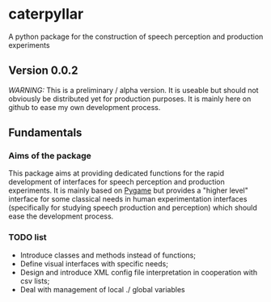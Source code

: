 # caterpyllar
A python package for the construction of speech perception and production
experiments

## Version 0.0.2

_WARNING:_ This is a preliminary / alpha version. It is useable but should not
obviously be distributed yet for production purposes. It is mainly here on
github to ease my own development process.

## Fundamentals

### Aims of the package

This package aims at providing dedicated functions for the rapid development of
interfaces for speech perception and production experiments. It is mainly based
on [Pygame](http://www.pygame.org) but provides a "higher level" interface for
some classical needs in human experimentation interfaces (specifically for
studying speech production and perception) which should ease the development
process.


### TODO list

* Introduce classes and methods instead of functions;
* Define visual interfaces with specific needs;
* Design and introduce XML config file interpretation in cooperation with csv
  lists;
* Deal with management of local ./ global variables


